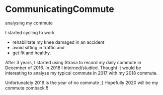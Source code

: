 # CommunicatingCommute
analysing my commute

I started cycling to work
- rehabilitate my knee damaged in an accident
- avoid sitting in traffic and
- get fit and healthy.

After 3 years, I started using Strava to record my daily commute in December of 2016.
In 2018 I interned/studied.
Thought it would be interesting to analyse my typical commute in 2017 with my 2018 commute.

Unfortunately 2019 is the year of no commute ;( 
Hopefully 2020 will be my commute comback !!
